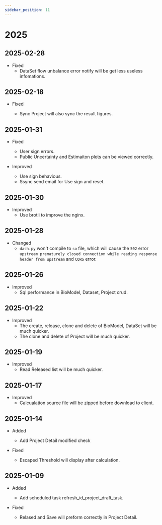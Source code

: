 ```yaml
---
sidebar_position: 11
---
```


# 2025

## 2025-02-28

- Fixed
  - DataSet flow unbalance error notify will be get less useless infomations.

## 2025-02-18

- Fixed

  - Sync Project will also sync the result figures.

## 2025-01-31

- Fixed

  - User sign errors.
  - Public Uncertainty and Estimaiton plots can be viewed correctly.

- Improved
  - Use sign behavious.
  - Ssync send email for Use sign and reset.

## 2025-01-30

- Improved
  - Use brotli to improve the nginx.

## 2025-01-28

- Changed
  - `dash.py` won't compile to `so` file, which will cause the `502` error `upstream prematurely closed connection while reading response header from upstream` and `CORS` error.

## 2025-01-26

- Improved
  - Sql performance in BioModel, Dataset, Project crud.

## 2025-01-22

- Improved
  - The create, release, clone and delete of BioModel, DataSet will be much quicker.
  - The clone and delete of Project will be much quicker.

## 2025-01-19

- Improved
  - Read Released list will be much quicker.

## 2025-01-17

- Improved
  - Calcualation source file will be zipped before download to client.

## 2025-01-14

- Added

  - Add Project Detail modified check

- Fixed

  - Escaped Threshold will display after calculation.

## 2025-01-09

- Added

  - Add scheduled task refresh_id_project_draft_task.

- Fixed

  - Relased and Save will preform correctly in Project Detail.
